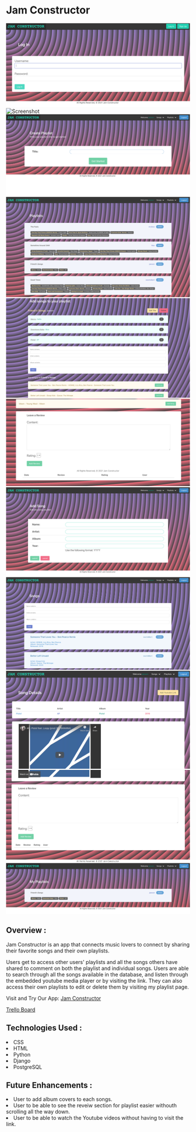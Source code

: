 # Jam Constructor

![Screenshot](/public/images/registration.png)
![Screenshot](/public/images/home.png)
![Screenshot](/public/images/createplaylist.png)
![Screenshot](/public/images/playlist.png)
![Screenshot](/public/images/playlistdetail.png)
![Screenshot](/public/images/playlistreview.png)
![Screenshot](/public/images/addsong.png)
![Screenshot](/public/images/songlist.png)
![Screenshot](/public/images/songdetail.png)
![Screenshot](/public/images/songreview.png)
![Screenshot](/public/images/myplaylist.png)

## Overview :

Jam Constructor is an app that connects music lovers to connect by sharing their favorite songs and their own playlists. 

Users get to access other users' playlists and all the songs others have shared to comment on both the playlist and individual songs. Users are able to search through all the songs available in the database, and listen through the embedded youtube media player or by visiting the link. They can also access their own playlists to edit or delete them by visiting my playlist page.

Visit and Try Our App: [Jam Constructor](https://jam-constructor.herokuapp.com/)

[Trello Board](https://trello.com/b/SnzcqtHz/project-4-musicapp-django)

## Technologies Used :

<li>CSS
<li>HTML
<li>Python
<li>Django
<li>PostgreSQL

## Future Enhancements :

<li> User to add album covers to each songs.
<li> User to be able to see the reveiw section for playlist easier withouth scrolling all the way down.
<li> User to be able to watch the Youtube videos without having to visit the link.
